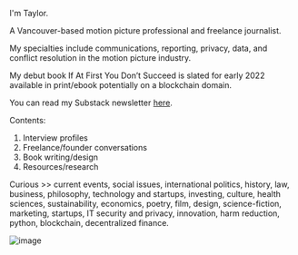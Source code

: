 
I'm Taylor.

A Vancouver-based motion picture professional and freelance journalist. 

My specialties include communications, reporting, privacy, data, and conflict resolution in the motion picture industry.

My debut book If At First You Don’t Succeed is slated for early 2022 available in print/ebook potentially on a blockchain domain.


You can read my Substack newsletter [here](https://taylorsimone.substack.com/about).

Contents:

1. Interview profiles
2. Freelance/founder conversations
3. Book writing/design
4. Resources/research

Curious >> current events, social issues, international politics, history, law, business, philosophy, technology and startups, investing, culture, health sciences, sustainability, economics, poetry, film, design, science-fiction, marketing, startups, IT security and privacy, innovation, harm reduction, python, blockchain, decentralized finance.
   

![image](https://user-images.githubusercontent.com/66944491/122100308-e2ab5f80-cdc7-11eb-8d45-370981c1f24e.png)
